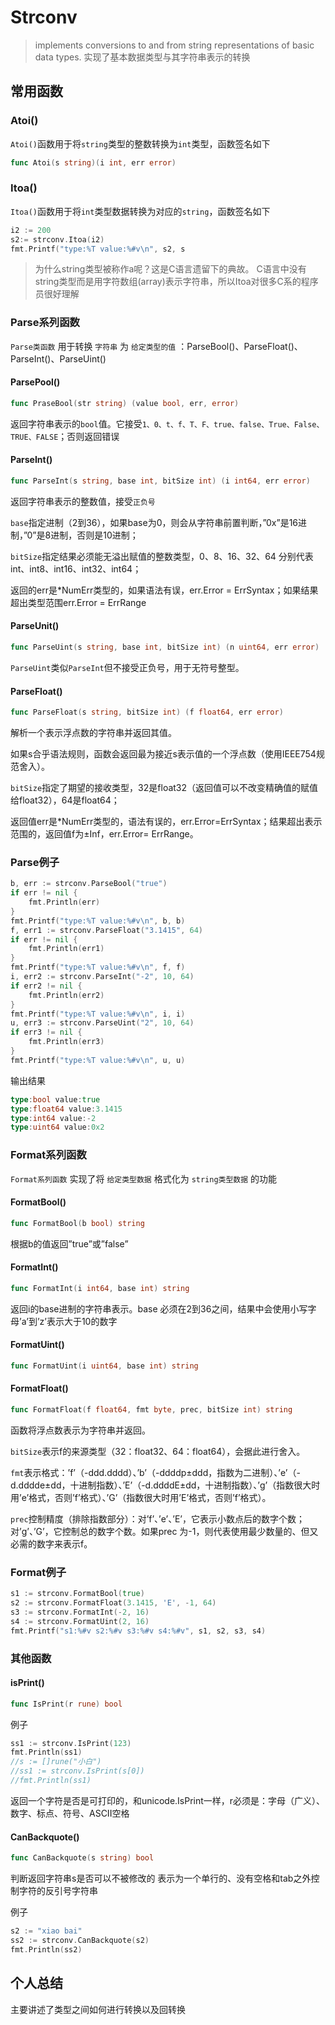 # Strconv

> implements conversions to and from string representations of basic data types.
> 实现了基本数据类型与其字符串表示的转换

## 常用函数

### Atoi()

`Atoi()`函数用于将`string`类型的整数转换为`int`类型，函数签名如下

```go
func Atoi(s string)(i int, err error)
```

### Itoa()

`Itoa()`函数用于将`int`类型数据转换为对应的`string`，函数签名如下

```go
i2 := 200
s2:= strconv.Itoa(i2)
fmt.Printf("type:%T value:%#v\n", s2, s
```

> 为什么string类型被称作a呢？这是C语言遗留下的典故。
> C语言中没有string类型而是用字符数组(array)表示字符串，所以Itoa对很多C系的程序员很好理解

### Parse系列函数

`Parse类函数` 用于转换 `字符串` 为 `给定类型的值` ：ParseBool()、ParseFloat()、ParseInt()、ParseUint()

#### ParsePool()

```go
func PraseBool(str string) (value bool, err, error)
```

返回字符串表示的`bool`值。它接受`1、0、t、f、T、F、true、false、True、False、TRUE、FALSE`；否则返回错误

#### ParseInt()

```go
func ParseInt(s string, base int, bitSize int) (i int64, err error)
```

返回字符串表示的整数值，接受`正负号`

`base`指定进制（2到36），如果base为0，则会从字符串前置判断，”0x”是16进制，”0”是8进制，否则是10进制；

`bitSize`指定结果必须能无溢出赋值的整数类型，0、8、16、32、64 分别代表 int、int8、int16、int32、int64；

返回的err是*NumErr类型的，如果语法有误，err.Error = ErrSyntax；如果结果超出类型范围err.Error = ErrRange

#### ParseUnit()

```go
func ParseUint(s string, base int, bitSize int) (n uint64, err error)
```

`ParseUint`类似`ParseInt`但不接受正负号，用于无符号整型。

#### ParseFloat()

```go
func ParseFloat(s string, bitSize int) (f float64, err error)
```

解析一个表示浮点数的字符串并返回其值。

如果s合乎语法规则，函数会返回最为接近s表示值的一个浮点数（使用IEEE754规范舍入）。

`bitSize`指定了期望的接收类型，32是float32（返回值可以不改变精确值的赋值给float32），64是float64；

返回值err是*NumErr类型的，语法有误的，err.Error=ErrSyntax；结果超出表示范围的，返回值f为±Inf，err.Error= ErrRange。

### Parse例子

```go
b, err := strconv.ParseBool("true")
if err != nil {
    fmt.Println(err)
}
fmt.Printf("type:%T value:%#v\n", b, b)
f, err1 := strconv.ParseFloat("3.1415", 64)
if err != nil {
    fmt.Println(err1)
}
fmt.Printf("type:%T value:%#v\n", f, f)
i, err2 := strconv.ParseInt("-2", 10, 64)
if err2 != nil {
    fmt.Println(err2)
}
fmt.Printf("type:%T value:%#v\n", i, i)
u, err3 := strconv.ParseUint("2", 10, 64)
if err3 != nil {
    fmt.Println(err3)
}
fmt.Printf("type:%T value:%#v\n", u, u)
```

输出结果

```go
type:bool value:true
type:float64 value:3.1415
type:int64 value:-2
type:uint64 value:0x2
```

### Format系列函数

`Format系列函数` 实现了将 `给定类型数据` 格式化为 `string类型数据` 的功能

#### FormatBool()

```go
func FormatBool(b bool) string
```

根据b的值返回”true”或”false”

#### FormatInt()

```go
func FormatInt(i int64, base int) string
```

返回i的base进制的字符串表示。base 必须在2到36之间，结果中会使用小写字母’a’到’z’表示大于10的数字

#### FormatUint()

```go
func FormatUint(i uint64, base int) string
```

#### FormatFloat()

```go
func FormatFloat(f float64, fmt byte, prec, bitSize int) string
```

函数将浮点数表示为字符串并返回。

`bitSize`表示f的来源类型（32：float32、64：float64），会据此进行舍入。

`fmt`表示格式：’f’（-ddd.dddd）、’b’（-ddddp±ddd，指数为二进制）、’e’（-d.dddde±dd，十进制指数）、’E’（-d.ddddE±dd，十进制指数）、’g’（指数很大时用’e’格式，否则’f’格式）、’G’（指数很大时用’E’格式，否则’f’格式）。

`prec`控制精度（排除指数部分）：对’f’、’e’、’E’，它表示小数点后的数字个数；对’g’、’G’，它控制总的数字个数。如果prec 为-1，则代表使用最少数量的、但又必需的数字来表示f。

### Format例子

```go
s1 := strconv.FormatBool(true)
s2 := strconv.FormatFloat(3.1415, 'E', -1, 64)
s3 := strconv.FormatInt(-2, 16)
s4 := strconv.FormatUint(2, 16)
fmt.Printf("s1:%#v s2:%#v s3:%#v s4:%#v", s1, s2, s3, s4)
```

### 其他函数

#### isPrint()

```go
func IsPrint(r rune) bool
```

例子

```go
ss1 := strconv.IsPrint(123)
fmt.Println(ss1)
//s := []rune("小白")
//ss1 := strconv.IsPrint(s[0])
//fmt.Println(ss1)
```

返回一个字符是否是可打印的，和unicode.IsPrint一样，r必须是：字母（广义）、数字、标点、符号、ASCII空格

#### CanBackquote()

```go
func CanBackquote(s string) bool
```

判断返回字符串s是否可以不被修改的
表示为一个单行的、没有空格和tab之外控制字符的反引号字符串

例子

```go
s2 := "xiao bai"
ss2 := strconv.CanBackquote(s2)
fmt.Println(ss2)
```

## 个人总结

主要讲述了类型之间如何进行转换以及回转换